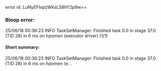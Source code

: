 error id: LuNyEFIxpzWksLS8hY2p9w==
### Bloop error:

25/06/18 00:36:23 INFO TaskSetManager: Finished task 0.0 in stage 37.0 (TID 28) in 6 ms on hpomen (executor driver) (1/1)
#### Short summary: 

25/06/18 00:36:23 INFO TaskSetManager: Finished task 0.0 in stage 37.0 (TID 28) in 6 ms on hpomen (e...